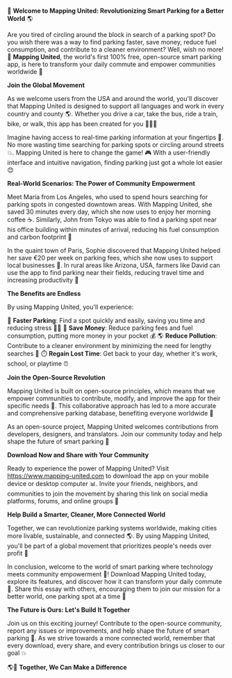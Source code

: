 🚀 **Welcome to Mapping United: Revolutionizing Smart Parking for a Better World** 🌎

Are you tired of circling around the block in search of a parking spot? Do you wish there was a way to find parking faster, save money, reduce fuel consumption, and contribute to a cleaner environment? Well, wish no more! 💫 **Mapping United**, the world's first 100% free, open-source smart parking app, is here to transform your daily commute and empower communities worldwide 🌟

**Join the Global Movement**

As we welcome users from the USA and around the world, you'll discover that Mapping United is designed to support all languages and work in every country and county 🌎. Whether you drive a car, take the bus, ride a train, bike, or walk, this app has been created for you 🚴‍♀️💨

Imagine having access to real-time parking information at your fingertips 📱. No more wasting time searching for parking spots or circling around streets 💥. Mapping United is here to change the game! 🎮 With a user-friendly interface and intuitive navigation, finding parking just got a whole lot easier 😊

**Real-World Scenarios: The Power of Community Empowerment**

Meet Maria from Los Angeles, who used to spend hours searching for parking spots in congested downtown areas. With Mapping United, she saved 30 minutes every day, which she now uses to enjoy her morning coffee ☕️. Similarly, John from Tokyo was able to find a parking spot near his office building within minutes of arrival, reducing his fuel consumption and carbon footprint 🌟

In the quaint town of Paris, Sophie discovered that Mapping United helped her save €20 per week on parking fees, which she now uses to support local businesses 💸. In rural areas like Arizona, USA, farmers like David can use the app to find parking near their fields, reducing travel time and increasing productivity 🌾

**The Benefits are Endless**

By using Mapping United, you'll experience:

🚀 **Faster Parking**: Find a spot quickly and easily, saving you time and reducing stress 🙅‍♂️
💸 **Save Money**: Reduce parking fees and fuel consumption, putting more money in your pocket 💰
🌎 **Reduce Pollution**: Contribute to a cleaner environment by minimizing the need for lengthy searches 🌟
⏱️ **Regain Lost Time**: Get back to your day, whether it's work, school, or playtime ⏰

**Join the Open-Source Revolution**

Mapping United is built on open-source principles, which means that we empower communities to contribute, modify, and improve the app for their specific needs 🌈. This collaborative approach has led to a more accurate and comprehensive parking database, benefiting everyone worldwide 🌟

As an open-source project, Mapping United welcomes contributions from developers, designers, and translators. Join our community today and help shape the future of smart parking 🚀

**Download Now and Share with Your Community**

Ready to experience the power of Mapping United? Visit https://www.mapping-united.com to download the app on your mobile device or desktop computer 📊. Invite your friends, neighbors, and communities to join the movement by sharing this link on social media platforms, forums, and online groups 💬

**Help Build a Smarter, Cleaner, More Connected World**

Together, we can revolutionize parking systems worldwide, making cities more livable, sustainable, and connected 🌎. By using Mapping United, you'll be part of a global movement that prioritizes people's needs over profit 💪

In conclusion, welcome to the world of smart parking where technology meets community empowerment 🤝! Download Mapping United today, explore its features, and discover how it can transform your daily commute 🚀. Share this essay with others, encouraging them to join our mission for a better world, one parking spot at a time 🌟

**The Future is Ours: Let's Build It Together**

Join us on this exciting journey! Contribute to the open-source community, report any issues or improvements, and help shape the future of smart parking 🚀. As we strive towards a more connected world, remember that every download, every share, and every contribution brings us closer to our goal 💥

🌎💪 **Together, We Can Make a Difference**